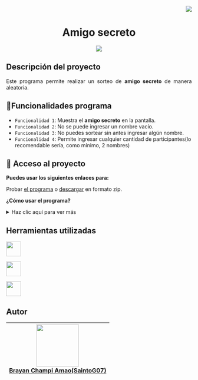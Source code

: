 <p align="right">
<img src="https://img.shields.io/badge/STATUS-EN%20DESAROLLO-green">
</p>

<h1 align="center"> Amigo secreto </h1>

<p align="center">
<img src=https://github.com/user-attachments/assets/81b8754e-5173-4bff-a649-c158a44252d5>
</p>

## Descripción del proyecto

<p align="justify">
Este programa permite realizar un sorteo de <b>amigo secreto</b> de manera aleatoria.
</p>


## :hammer:Funcionalidades programa

- `Funcionalidad 1`: Muestra el **amigo secreto** en la pantalla.
- `Funcionalidad 2`: No se puede ingresar un nombre vacío.
- `Funcionalidad 3`: No puedes sortear sin antes ingresar algún nombre.
- `Funcionalidad 4`: Permite ingresar cualquier cantidad de participantes(lo recomendable sería, como mínimo, 2 nombres)

## 📁 Acceso al proyecto

**Puedes usar los siguientes enlaces para:**

Probar [el programa](https://github.com/SaintoG07/amigo-secreto) o [descargar](https://github.com/user-attachments/files/18607725/amigo-secreto.zip) en formato zip.

**¿Cómo usar el programa?**
<details>
  <summary>Haz clic aquí para ver más</summary><br>
  
  Primero en el campo de texto ingresa un nombre:
  ![1](https://github.com/user-attachments/assets/c6a8baf9-cc18-4baa-bfa0-ce67cfad8a2f)
  
  Luego de ingresar el nombre que se desea agregar, solo le das al botón **Añadir**
  ![2](https://github.com/user-attachments/assets/755fd77c-6352-41ee-a552-279ae3a8b78e)
  
  Si se añadió correctamente, debería aparecer debajo del *'campo de texto'* y así con los demás nombres:
  ![3](https://github.com/user-attachments/assets/6d75da71-42c3-4a63-8caf-d9a142b6fab0)
  
  Y cuando tengas los nombres que quieres, solo le das al botón **Sortear amigo** y listo:
  ![4](https://github.com/user-attachments/assets/48dc8967-b17a-400c-8c26-7d1e65bd8f86)
  
  Por último se muestra el **amigo secreto**
  ![5](https://github.com/user-attachments/assets/cb6b04b4-319b-4753-9f44-3d25bb814895)
  
</details>

## Herramientas utilizadas

<a href="https://developer.mozilla.org/es/docs/Web/JavaScript" target="_blank"> <img src="https://github.com/user-attachments/assets/305ac6d6-202b-4678-8025-f18c353f06ce" width="40" height="40"/> </a> 

<a href="https://developer.mozilla.org/es/docs/Web/HTML" target="_blank"> <img src="https://github.com/user-attachments/assets/f35b8e18-2ba8-4604-b68f-d9c020ec28a1e" width="40" height="40"/> </a> 

<a href="https://developer.mozilla.org/es/docs/Web/CSS" target="_blank"> <img src="https://github.com/user-attachments/assets/dcc7354b-317c-4a5e-8102-9076343aee9a" width="40" height="40"/> </a> 

###

## Autor
|[<img src="https://github.com/user-attachments/assets/5838e01b-ea90-4688-bccf-04e4139dc46d" width=115><br>Brayan Champi Amao(SaintoG07)](https://github.com/SaintoG07)|
| :---: |

